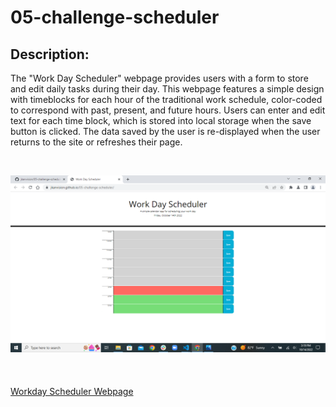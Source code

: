 # 05-challenge-scheduler

## Description:
The "Work Day Scheduler" webpage provides users with a form to store and edit daily tasks during their day. This webpage features a simple design with timeblocks for each hour of the traditional work schedule, color-coded to correspond with past, present, and future hours. Users can enter and edit text for each time block, which is stored into local storage when the save button is clicked. The data saved by the user is re-displayed when the user returns to the site or refreshes their page. 

&nbsp;
&nbsp;







![Workday Scheduler Screenshot](./assets/images/work-day-scheduler-scrnshot.png)
&nbsp;\
&nbsp;\
&nbsp;\
[Workday Scheduler Webpage](https://jkanvision.github.io/05-challenge-scheduler/)
